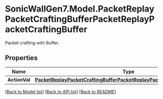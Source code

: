 # SonicWallGen7.Model.PacketReplayPacketCraftingBufferPacketReplayPacketCraftingBuffer
Packet crafting with Buffer.

## Properties

Name | Type | Description | Notes
------------ | ------------- | ------------- | -------------
**ActionVal** | [**PacketReplayPacketCraftingBufferPacketReplayPacketCraftingBufferActionVal**](PacketReplayPacketCraftingBufferPacketReplayPacketCraftingBufferActionVal.md) |  | [optional] 

[[Back to Model list]](../README.md#documentation-for-models) [[Back to API list]](../README.md#documentation-for-api-endpoints) [[Back to README]](../README.md)

